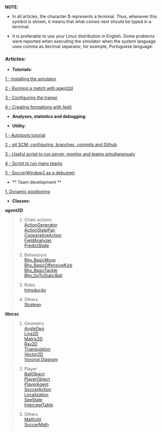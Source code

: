 **NOTE**:
- In all articles, the character $ represents a terminal. Thus, whenever this symbol is shown, it means that what comes next should be typed in a terminal. 

- It is preferable to use your Linux distribution in English. Some problems were reported when executing the simulator when the system language uses comma as decimal separator, for example, Portuguese language.

### Articles:  

- **Tutorials:**  

[1 - Installing the simulator](https://github.com/robocup2d/robocup2d/wiki/Instalando-o-simulador)  

[2 - Running a match with agent2d](https://github.com/robocup2d/robocup2d/wiki/Rodando-uma-partida-com-o-agent2d)  

[3 - Configuring the trainer](https://github.com/robocup2d/robocup2d/wiki/Configuring-the-trainer)  

[4 - Creating formations with fedit](https://github.com/robocup2d/robocup2d/wiki/Creating-formations-with-fedit)  

- **Analyses, statistics and debugging**:  

- **Utility**:   

[1 - Autotools tutorial](https://github.com/robocup2d/robocup2d/wiki/Autotools-tutorial)  

[2 - git SCM: configuring, branches, commits and Github](https://github.com/robocup2d/robocup2d/wiki/git-SCM:-configuring,-branches-and-Github) 
 
[3 - Useful script to run server, monitor and teams simultaneously](https://github.com/robocup2d/robocup2d/wiki/Useful-script-to-run-server,-monitor-and-teams-simultaneously)  

[4 - Script to run many teams](https://github.com/robocup2d/robocup2d/wiki/Script-to-run-many-teams)  

[5 - SoccerWindow2 as a debugger](https://github.com/robocup2d/robocup2d/wiki/SoccerWindow2-as-a-debugger)  

- ** Team development **

[1. Dynamic positioning](https://github.com/robocup2d/robocup2d/wiki/Dynamic-positioning)

- **Classes**:  

**_agent2D_**   
> 1. Chain actions  
[ActionGenerator](https://github.com/robocup2d/robocup2d/wiki/ActionGenerator)  
[ActionStatePair](https://github.com/robocup2d/robocup2d/wiki/ActionStatePair)  
[CooperativeAction](https://github.com/robocup2d/robocup2d/wiki/CooperativeAction)  
[FieldAnalyzer](https://github.com/robocup2d/robocup2d/wiki/FieldAnalyzer)  
[PredictState](https://github.com/robocup2d/robocup2d/wiki/PredictState)  
 

>2. Behaviours   
[Bhv_BasicMove](https://github.com/robocup2d/robocup2d/wiki/Bhv_BasicMove)  
[Bhv_BasicOffensiveKick](https://github.com/robocup2d/robocup2d/wiki/Bhv_BasicOffensiveKick)  
[Bhv_BasicTackle](https://github.com/robocup2d/robocup2d/wiki/Bhv_BasicTackle)  
[Bhv_GoToStaticBall](https://github.com/robocup2d/robocup2d/wiki/Bhv_GoToStaticBall)  


>3. Roles   
[Introdução](https://github.com/robocup2d/robocup2d/wiki/Roles)   
   
>4. Others   
[Strategy](https://github.com/robocup2d/robocup2d/wiki/Strategy)   

**_librcsc_**   
>1. Geometry   
[AngleDeg](https://github.com/robocup2d/robocup2d/wiki/AngleDeg)  
[Line2D](https://github.com/robocup2d/robocup2d/wiki/Line2D)  
[Matrix2D](https://github.com/robocup2d/robocup2d/wiki/Matrix2D)  
[Ray2D](https://github.com/robocup2d/robocup2d/wiki/Ray2D)  
[Triangulation](https://github.com/robocup2d/robocup2d/wiki/Triangulation)  
[Vector2D](https://github.com/robocup2d/robocup2d/wiki/Vector2D)  
[Voronoi Diagram](https://github.com/robocup2d/robocup2d/wiki/VoronoiDiagram)  

>2. Player   
[BallObject](https://github.com/robocup2d/robocup2d/wiki/BallObject)  
[PlayerObject](https://github.com/robocup2d/robocup2d/wiki/PlayerObject)  
[PlayerAgent](https://github.com/robocup2d/robocup2d/wiki/PlayerAgent)  
[SoccerAction](https://github.com/robocup2d/robocup2d/wiki/SoccerAction)  
[Localization](https://github.com/robocup2d/robocup2d/wiki/Localization)  
[SeeState](https://github.com/robocup2d/robocup2d/wiki/SeeState)  
[InterceptTable](https://github.com/robocup2d/robocup2d/wiki/InterceptTable)  

>3. Others   
[MathUtil](https://github.com/robocup2d/robocup2d/wiki/MathUtil)  
[SoccerMath](https://github.com/robocup2d/robocup2d/wiki/SoccerMath)  
